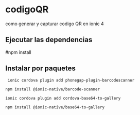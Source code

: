 # codigoQR
como generar y capturar codigo QR en ionic 4

<h2>Ejecutar las dependencias</h2>
#npm install

<h2>Instalar por paquetes</h2>
<code> ionic cordova plugin add phonegap-plugin-barcodescanner <br>
npm install @ionic-native/barcode-scanner<br>
ionic cordova plugin add cordova-base64-to-gallery<br>
npm install @ionic-native/base64-to-gallery</code>
